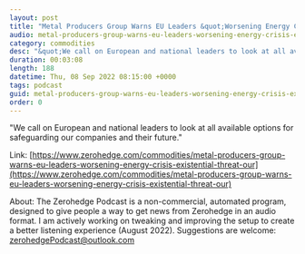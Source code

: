 ```yaml
---
layout: post
title: "Metal Producers Group Warns EU Leaders &quot;Worsening Energy Crisis&quot; Is &quot;Existential Threat To Our Future&quot;"
audio: metal-producers-group-warns-eu-leaders-worsening-energy-crisis-existential-threat-our-0
category: commodities
desc: "&quot;We call on European and national leaders to look at all available options for safeguarding our companies and their future.&quot;"
duration: 00:03:08
length: 188
datetime: Thu, 08 Sep 2022 08:15:00 +0000
tags: podcast
guid: metal-producers-group-warns-eu-leaders-worsening-energy-crisis-existential-threat-our-0
order: 0
---
```

&quot;We call on European and national leaders to look at all available options for safeguarding our companies and their future.&quot;

Link: [https://www.zerohedge.com/commodities/metal-producers-group-warns-eu-leaders-worsening-energy-crisis-existential-threat-our](https://www.zerohedge.com/commodities/metal-producers-group-warns-eu-leaders-worsening-energy-crisis-existential-threat-our)

About: The Zerohedge Podcast is a non-commercial, automated program, designed to give people a way to get news from Zerohedge in an audio format.  I am actively working on tweaking and improving the setup to create a better listening experience (August 2022).  Suggestions are welcome: [zerohedgePodcast@outlook.com](mailto:zerohedgePodcast@outlook.com)